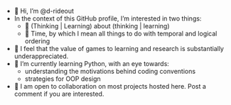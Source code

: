 - 👋 Hi, I’m @d-rideout
- In the context of this GitHub profile, I’m interested in two things:
  - 🌱 (Thinking | Learning) about (thinking | learning)
  - 🌱 Time, by which I mean all things to do with temporal and logical ordering <!-- (and note that 'orderings' are often linear ('complete'/'total'), but not always)-->
- :game_die: I feel that the value of games to learning and research is substantially underappreciated.
- :musical_keyboard: I’m currently learning Python, with an eye towards:
  - understanding the motivations behind coding conventions
  - strategies for OOP design
- 💞️ I am open to collaboration on most projects hosted here.  Post a comment if you are interested.
<!-- - 📫 How to reach me ... 👀 -->

<!---
d-rideout/d-rideout is a ✨ special ✨ repository because its `README.md` (this file) appears on your GitHub profile.
You can click the Preview link to take a look at your changes.
--->
